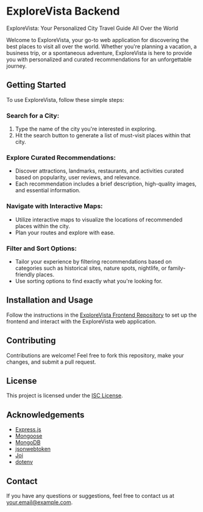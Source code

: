 # ExploreVista Backend

ExploreVista: Your Personalized City Travel Guide All Over the World

Welcome to ExploreVista, your go-to web application for discovering the best places to visit all over the world. Whether you're planning a vacation, a business trip, or a spontaneous adventure, ExploreVista is here to provide you with personalized and curated recommendations for an unforgettable journey.

## Getting Started

To use ExploreVista, follow these simple steps:

### Search for a City:

1. Type the name of the city you're interested in exploring.
2. Hit the search button to generate a list of must-visit places within that city.

### Explore Curated Recommendations:

- Discover attractions, landmarks, restaurants, and activities curated based on popularity, user reviews, and relevance.
- Each recommendation includes a brief description, high-quality images, and essential information.

### Navigate with Interactive Maps:

- Utilize interactive maps to visualize the locations of recommended places within the city.
- Plan your routes and explore with ease.

### Filter and Sort Options:

- Tailor your experience by filtering recommendations based on categories such as historical sites, nature spots, nightlife, or family-friendly places.
- Use sorting options to find exactly what you're looking for.

## Installation and Usage

Follow the instructions in the [ExploreVista Frontend Repository](https://github.com/yourusername/explorevista-frontend) to set up the frontend and interact with the ExploreVista web application.

## Contributing

Contributions are welcome! Feel free to fork this repository, make your changes, and submit a pull request.

## License

This project is licensed under the [ISC License](LICENSE).

## Acknowledgements

- [Express.js](https://expressjs.com/)
- [Mongoose](https://mongoosejs.com/)
- [MongoDB](https://www.mongodb.com/)
- [jsonwebtoken](https://www.npmjs.com/package/jsonwebtoken)
- [Joi](https://joi.dev/)
- [dotenv](https://www.npmjs.com/package/dotenv)

## Contact

If you have any questions or suggestions, feel free to contact us at [your.email@example.com](mailto:your.email@example.com).
